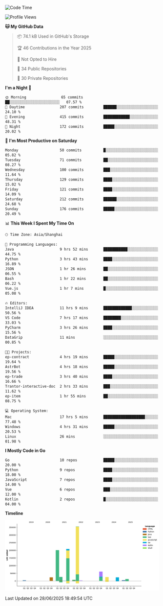 <!--START_SECTION:waka-->
![Code Time](http://img.shields.io/badge/Code%20Time-4%2C248%20hrs%2010%20mins-blue)

![Profile Views](http://img.shields.io/badge/Profile%20Views-0-blue)

**🐱 My GitHub Data** 

> 📦 74.1 kB Used in GitHub's Storage 
 > 
> 🏆 46 Contributions in the Year 2025
 > 
> 🚫 Not Opted to Hire
 > 
> 📜 34 Public Repositories 
 > 
> 🔑 30 Private Repositories 
 > 
**I'm a Night 🦉** 

```text
🌞 Morning                65 commits          ██░░░░░░░░░░░░░░░░░░░░░░░   07.57 % 
🌆 Daytime                207 commits         ██████░░░░░░░░░░░░░░░░░░░   24.10 % 
🌃 Evening                415 commits         ████████████░░░░░░░░░░░░░   48.31 % 
🌙 Night                  172 commits         █████░░░░░░░░░░░░░░░░░░░░   20.02 % 
```
📅 **I'm Most Productive on Saturday** 

```text
Monday                   50 commits          █░░░░░░░░░░░░░░░░░░░░░░░░   05.82 % 
Tuesday                  71 commits          ██░░░░░░░░░░░░░░░░░░░░░░░   08.27 % 
Wednesday                100 commits         ███░░░░░░░░░░░░░░░░░░░░░░   11.64 % 
Thursday                 129 commits         ████░░░░░░░░░░░░░░░░░░░░░   15.02 % 
Friday                   121 commits         ████░░░░░░░░░░░░░░░░░░░░░   14.09 % 
Saturday                 212 commits         ██████░░░░░░░░░░░░░░░░░░░   24.68 % 
Sunday                   176 commits         █████░░░░░░░░░░░░░░░░░░░░   20.49 % 
```


📊 **This Week I Spent My Time On** 

```text
🕑︎ Time Zone: Asia/Shanghai

💬 Programming Languages: 
Java                     9 hrs 52 mins       ███████████░░░░░░░░░░░░░░   44.75 % 
Python                   3 hrs 43 mins       ████░░░░░░░░░░░░░░░░░░░░░   16.89 % 
JSON                     1 hr 26 mins        ██░░░░░░░░░░░░░░░░░░░░░░░   06.55 % 
Bash                     1 hr 22 mins        ██░░░░░░░░░░░░░░░░░░░░░░░   06.22 % 
Vue.js                   1 hr 7 mins         █░░░░░░░░░░░░░░░░░░░░░░░░   05.08 % 

🔥 Editors: 
IntelliJ IDEA            11 hrs 9 mins       █████████████░░░░░░░░░░░░   50.56 % 
VS Code                  7 hrs 17 mins       ████████░░░░░░░░░░░░░░░░░   33.03 % 
PyCharm                  3 hrs 26 mins       ████░░░░░░░░░░░░░░░░░░░░░   15.56 % 
DataGrip                 11 mins             ░░░░░░░░░░░░░░░░░░░░░░░░░   00.85 % 

🐱‍💻 Projects: 
ep-contract              4 hrs 19 mins       █████░░░░░░░░░░░░░░░░░░░░   19.64 % 
AstrBot                  4 hrs 18 mins       █████░░░░░░░░░░░░░░░░░░░░   19.56 % 
ep-trade                 3 hrs 40 mins       ████░░░░░░░░░░░░░░░░░░░░░   16.66 % 
Trantor-interactive-doc  2 hrs 33 mins       ███░░░░░░░░░░░░░░░░░░░░░░   11.62 % 
ep-item                  1 hr 55 mins        ██░░░░░░░░░░░░░░░░░░░░░░░   08.75 % 

💻 Operating System: 
Mac                      17 hrs 5 mins       ███████████████████░░░░░░   77.48 % 
Windows                  4 hrs 31 mins       █████░░░░░░░░░░░░░░░░░░░░   20.53 % 
Linux                    26 mins             ░░░░░░░░░░░░░░░░░░░░░░░░░   01.98 % 
```

**I Mostly Code in Go** 

```text
Go                       10 repos            █████░░░░░░░░░░░░░░░░░░░░   20.00 % 
Python                   9 repos             ████░░░░░░░░░░░░░░░░░░░░░   18.00 % 
JavaScript               7 repos             ████░░░░░░░░░░░░░░░░░░░░░   14.00 % 
Vue                      6 repos             ███░░░░░░░░░░░░░░░░░░░░░░   12.00 % 
Kotlin                   2 repos             █░░░░░░░░░░░░░░░░░░░░░░░░   04.00 % 
```



**Timeline**

![Lines of Code chart](https://raw.githubusercontent.com/youtiaoguagua/youtiaoguagua/master/assets/bar_graph.png)


 Last Updated on 28/06/2025 18:49:54 UTC
<!--END_SECTION:waka-->